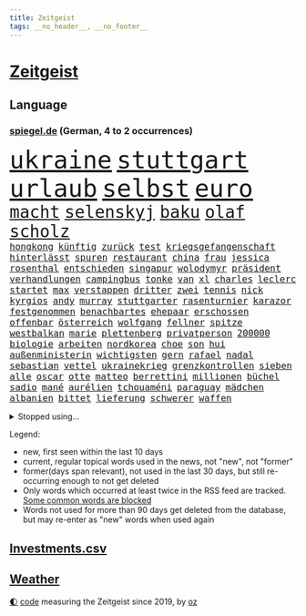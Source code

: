 ```yaml
---
title: Zeitgeist
tags: __no_header__, __no_footer__
---
```


# [Zeitgeist](https://oliz.io/zeitgeist/)

## Language

<h3><a href="https://www.spiegel.de" target="_blank">spiegel.de</a> (German, 4 to 2 occurrences)</h3>
<p style="font-family:monospace">
<span style="font-size:32pt"><a href="news_links.html#ukraine" class="current">ukraine</a></span>
<span style="font-size:32pt"><a href="news_links.html#stuttgart" class="current">stuttgart</a></span>
<span style="font-size:32pt"><a href="news_links.html#urlaub" class="current">urlaub</a></span>
<span style="font-size:32pt"><a href="news_links.html#selbst" class="current">selbst</a></span>
<span style="font-size:32pt"><a href="news_links.html#euro" class="current">euro</a></span>
<br>
<span style="font-size:22pt"><a href="news_links.html#macht" class="current">macht</a></span>
<span style="font-size:22pt"><a href="news_links.html#selenskyj" class="current">selenskyj</a></span>
<span style="font-size:22pt"><a href="news_links.html#baku" class="new">baku</a></span>
<span style="font-size:22pt"><a href="news_links.html#olaf" class="current">olaf</a></span>
<span style="font-size:22pt"><a href="news_links.html#scholz" class="current">scholz</a></span>
<br>
<span style="font-size:12pt"><a href="news_links.html#hongkong" class="current">hongkong</a></span>
<span style="font-size:12pt"><a href="news_links.html#künftig" class="current">künftig</a></span>
<span style="font-size:12pt"><a href="news_links.html#zurück" class="current">zurück</a></span>
<span style="font-size:12pt"><a href="news_links.html#test" class="current">test</a></span>
<span style="font-size:12pt"><a href="news_links.html#kriegsgefangenschaft" class="new">kriegsgefangenschaft</a></span>
<span style="font-size:12pt"><a href="news_links.html#hinterlässt" class="current">hinterlässt</a></span>
<span style="font-size:12pt"><a href="news_links.html#spuren" class="current">spuren</a></span>
<span style="font-size:12pt"><a href="news_links.html#restaurant" class="current">restaurant</a></span>
<span style="font-size:12pt"><a href="news_links.html#china" class="current">china</a></span>
<span style="font-size:12pt"><a href="news_links.html#frau" class="current">frau</a></span>
<span style="font-size:12pt"><a href="news_links.html#jessica" class="current">jessica</a></span>
<span style="font-size:12pt"><a href="news_links.html#rosenthal" class="current">rosenthal</a></span>
<span style="font-size:12pt"><a href="news_links.html#entschieden" class="current">entschieden</a></span>
<span style="font-size:12pt"><a href="news_links.html#singapur" class="current">singapur</a></span>
<span style="font-size:12pt"><a href="news_links.html#wolodymyr" class="current">wolodymyr</a></span>
<span style="font-size:12pt"><a href="news_links.html#präsident" class="current">präsident</a></span>
<span style="font-size:12pt"><a href="news_links.html#verhandlungen" class="current">verhandlungen</a></span>
<span style="font-size:12pt"><a href="news_links.html#campingbus" class="new">campingbus</a></span>
<span style="font-size:12pt"><a href="news_links.html#tonke" class="new">tonke</a></span>
<span style="font-size:12pt"><a href="news_links.html#van" class="current">van</a></span>
<span style="font-size:12pt"><a href="news_links.html#xl" class="new">xl</a></span>
<span style="font-size:12pt"><a href="news_links.html#charles" class="current">charles</a></span>
<span style="font-size:12pt"><a href="news_links.html#leclerc" class="current">leclerc</a></span>
<span style="font-size:12pt"><a href="news_links.html#startet" class="current">startet</a></span>
<span style="font-size:12pt"><a href="news_links.html#max" class="current">max</a></span>
<span style="font-size:12pt"><a href="news_links.html#verstappen" class="current">verstappen</a></span>
<span style="font-size:12pt"><a href="news_links.html#dritter" class="current">dritter</a></span>
<span style="font-size:12pt"><a href="news_links.html#zwei" class="current">zwei</a></span>
<span style="font-size:12pt"><a href="news_links.html#tennis" class="current">tennis</a></span>
<span style="font-size:12pt"><a href="news_links.html#nick" class="current">nick</a></span>
<span style="font-size:12pt"><a href="news_links.html#kyrgios" class="current">kyrgios</a></span>
<span style="font-size:12pt"><a href="news_links.html#andy" class="current">andy</a></span>
<span style="font-size:12pt"><a href="news_links.html#murray" class="current">murray</a></span>
<span style="font-size:12pt"><a href="news_links.html#stuttgarter" class="current">stuttgarter</a></span>
<span style="font-size:12pt"><a href="news_links.html#rasenturnier" class="new">rasenturnier</a></span>
<span style="font-size:12pt"><a href="news_links.html#karazor" class="new">karazor</a></span>
<span style="font-size:12pt"><a href="news_links.html#festgenommen" class="current">festgenommen</a></span>
<span style="font-size:12pt"><a href="news_links.html#benachbartes" class="new">benachbartes</a></span>
<span style="font-size:12pt"><a href="news_links.html#ehepaar" class="current">ehepaar</a></span>
<span style="font-size:12pt"><a href="news_links.html#erschossen" class="current">erschossen</a></span>
<span style="font-size:12pt"><a href="news_links.html#offenbar" class="current">offenbar</a></span>
<span style="font-size:12pt"><a href="news_links.html#österreich" class="current">österreich</a></span>
<span style="font-size:12pt"><a href="news_links.html#wolfgang" class="current">wolfgang</a></span>
<span style="font-size:12pt"><a href="news_links.html#fellner" class="current">fellner</a></span>
<span style="font-size:12pt"><a href="news_links.html#spitze" class="current">spitze</a></span>
<span style="font-size:12pt"><a href="news_links.html#westbalkan" class="current">westbalkan</a></span>
<span style="font-size:12pt"><a href="news_links.html#marie" class="current">marie</a></span>
<span style="font-size:12pt"><a href="news_links.html#plettenberg" class="new">plettenberg</a></span>
<span style="font-size:12pt"><a href="news_links.html#privatperson" class="new">privatperson</a></span>
<span style="font-size:12pt"><a href="news_links.html#200000" class="current">200000</a></span>
<span style="font-size:12pt"><a href="news_links.html#biologie" class="new">biologie</a></span>
<span style="font-size:12pt"><a href="news_links.html#arbeiten" class="current">arbeiten</a></span>
<span style="font-size:12pt"><a href="news_links.html#nordkorea" class="current">nordkorea</a></span>
<span style="font-size:12pt"><a href="news_links.html#choe" class="new">choe</a></span>
<span style="font-size:12pt"><a href="news_links.html#son" class="current">son</a></span>
<span style="font-size:12pt"><a href="news_links.html#hui" class="current">hui</a></span>
<span style="font-size:12pt"><a href="news_links.html#außenministerin" class="current">außenministerin</a></span>
<span style="font-size:12pt"><a href="news_links.html#wichtigsten" class="current">wichtigsten</a></span>
<span style="font-size:12pt"><a href="news_links.html#gern" class="current">gern</a></span>
<span style="font-size:12pt"><a href="news_links.html#rafael" class="current">rafael</a></span>
<span style="font-size:12pt"><a href="news_links.html#nadal" class="current">nadal</a></span>
<span style="font-size:12pt"><a href="news_links.html#sebastian" class="current">sebastian</a></span>
<span style="font-size:12pt"><a href="news_links.html#vettel" class="current">vettel</a></span>
<span style="font-size:12pt"><a href="news_links.html#ukrainekrieg" class="current">ukrainekrieg</a></span>
<span style="font-size:12pt"><a href="news_links.html#grenzkontrollen" class="new">grenzkontrollen</a></span>
<span style="font-size:12pt"><a href="news_links.html#sieben" class="current">sieben</a></span>
<span style="font-size:12pt"><a href="news_links.html#alle" class="current">alle</a></span>
<span style="font-size:12pt"><a href="news_links.html#oscar" class="current">oscar</a></span>
<span style="font-size:12pt"><a href="news_links.html#otte" class="new">otte</a></span>
<span style="font-size:12pt"><a href="news_links.html#matteo" class="current">matteo</a></span>
<span style="font-size:12pt"><a href="news_links.html#berrettini" class="new">berrettini</a></span>
<span style="font-size:12pt"><a href="news_links.html#millionen" class="current">millionen</a></span>
<span style="font-size:12pt"><a href="news_links.html#büchel" class="new">büchel</a></span>
<span style="font-size:12pt"><a href="news_links.html#sadio" class="current">sadio</a></span>
<span style="font-size:12pt"><a href="news_links.html#mané" class="current">mané</a></span>
<span style="font-size:12pt"><a href="news_links.html#aurélien" class="new">aurélien</a></span>
<span style="font-size:12pt"><a href="news_links.html#tchouaméni" class="new">tchouaméni</a></span>
<span style="font-size:12pt"><a href="news_links.html#paraguay" class="current">paraguay</a></span>
<span style="font-size:12pt"><a href="news_links.html#mädchen" class="current">mädchen</a></span>
<span style="font-size:12pt"><a href="news_links.html#albanien" class="new">albanien</a></span>
<span style="font-size:12pt"><a href="news_links.html#bittet" class="current">bittet</a></span>
<span style="font-size:12pt"><a href="news_links.html#lieferung" class="current">lieferung</a></span>
<span style="font-size:12pt"><a href="news_links.html#schwerer" class="current">schwerer</a></span>
<span style="font-size:12pt"><a href="news_links.html#waffen" class="current">waffen</a></span>
</p>
<details>
<summary>Stopped using...</summary>
<p class="former" style="font-size:12pt">
turin(598) masken(597) sarscov2(597) unabhängige(597) gewaltig(596) infektionszahlen(596) nationen(596) sieger(596) strafen(596) vereinten(596) verschoben(596) anleger(595) ausschreitungen(595) draußen(595) ehemaliger(595) kurzfristig(595) leere(595) mainz(595) niveau(595) brexit(594) chelsea(594) facebook(594) freiheit(594) ifoinstitut(594) kurzarbeit(594) seitdem(594) verlieren(594) zuge(594) 75(593) bayerische(593) berichterstattung(593) christoph(593) coronainfektionen(593) demonstranten(593) ermitteln(593) juden(593) planeten(593) positionen(593) st(593) verhängte(593) arbeitgeber(592) fokus(592) greifen(592) künftigen(592) usregierung(592) verstöße(592) zurzeit(592) doku(591) dominiert(591) einstigen(591) elektroauto(591) enorm(591) entdeckten(591) entlastet(591) geschäfte(591) kieler(591) muster(591) oberste(591) oktober(591) stolz(591) träumen(591) verschärfen(591) vorsitzenden(591) abstand(590) benjamin(590) branchen(590) einiges(590) früh(590) gewissen(590) kita(590) legendären(590) passen(590) räumen(590) schwierigen(590) wirecard(590) amerikaner(589) amnesty(589) angeklagte(589) diskriminierung(589) passt(589) scheuer(589) verlierer(589) arbeitnehmer(588) bewährung(588) kultur(588) rapper(588) reul(588) schlag(588) unerwartet(588) unterschiede(588) unterschiedlich(588) versteckt(588) wütend(588) zuerst(588) üben(588) 10000(587) außenpolitik(587) belarussische(587) coronabeschränkungen(587) dramatisch(587) feierte(587) freund(587) spekuliert(587) streitkräfte(587) trauer(587) weise(587) wirtschaftlichen(587) wirtschaftsministerium(587) 125(586) abzug(586) beruf(586) desaster(586) einstieg(586) ersetzen(586) mauer(586) milde(586) rutschen(586) springt(586) symptome(586) südafrika(586) trennen(586) veröffentlichte(586) 96(585) berlins(585) endete(585) flieht(585) kanzleramt(585) radikale(585) warnte(585) yorker(585) amerikanischen(584) bereiten(584) debakel(584) erheben(584) europäer(584) schiedsrichter(584) verkaufen(584) dubai(583) eskalieren(583) gespalten(583) jagd(583) mangelt(583) minderjährige(583) anlagen(582) atem(582) durchgesetzt(582) erneuten(582) grünheide(582) konjunktur(582) medienbericht(582) nachspiel(582) sendet(582) umsatz(582) wurzeln(582) beklagt(581) bewährungsstrafe(581) inszeniert(581) mitarbeitern(581) unterstützer(581) abgesetzt(580) angriffe(580) franziskus(580) klären(580) stelle(580) bolsonaro(579) europäischer(579) jair(579) 10(578) rollen(578) uefa(578) jahrestag(577) lernt(577) matthias(577) tauchen(577) vermeintlichen(577) eben(576) erlebte(576) freunde(576) reagierten(576) gedanken(575) nachfrage(574) tragödie(574) handel(573) sportlerinnen(572) pflegekräfte(571) baut(570) erfolgreichsten(570) kooperation(570) parallelen(570) springen(570) uni(570) landesweit(569) bürgerinnen(568) ostsee(568) präsidentenwahl(568) s(568) aufhalten(567) bezeichnete(567) frisch(567) gegnern(567) griechischen(567) immunität(567) verantwortung(567) übernommen(567) moschee(565) aufgetaucht(563) fußballem(563) kräfte(563) präsenz(561) vorwürfen(561) abermals(559) insolvenz(559) katja(559) stimmten(558) erforscht(557) gastronomie(557) 36(556) flüchtete(554) abgeschlossen(552) wiedergewählt(551) tuchel(548) annäherung(547) präsidentschaft(547) herausforderungen(545) startup(545) vertraute(541) wasserstoff(541) eingeschaltet(540) einblicke(538) engen(537) farbe(536) karlsruhe(536) härtere(534) offener(529) rückte(526) marine(525) entführt(524) rechter(520) pfleger(510) auslieferung(505) ereignet(505) kuba(502) enthält(500) infos(489) iv(488) konfrontation(482) singen(478) gaspipeline(477) gezielt(475) ostdeutsche(472) unionsfraktion(470) unwahrscheinlich(470) bekannter(468) stromnetz(463) rückgang(452) notstand(448) wolken(447) hilferuf(444) bürgerrechtler(443) universitäten(441) fängt(435) gekippt(435) redaktion(434) gregor(431) doppelte(430) zusammengebrochen(423) reformieren(422) schenkt(420) pressefreiheit(416) gebeten(415) joseph(409) beleidigte(406) kanadischen(402) kubicki(402) werte(398) statistik(395) interessen(391) wütenden(389) komme(386) institute(383) potsdamer(376) grünes(375) 38(357) laster(357) akzeptieren(356) gefälscht(353) organisierten(346) raste(339) warb(339) flüchtet(338) lee(337) umfassende(335) kündigten(331) versichert(330) getrieben(329) ewigkeit(327) azubis(325) rechtens(316) geldwäsche(314) assange(311) wandte(309) geldstrafen(305) spende(305) kleinkinder(303) maurer(298) karrierecoach(294) kapitolsturm(290) dörfer(288) rückendeckung(288) pegasus(287) immobilienmarkt(285) parlaments(284) japans(283) revier(282) carrie(281) ersetzt(281) jahrzehnt(281) angemeldet(280) bemerkbar(280) ali(279) 69(276) erling(276) löschen(276) binden(274) achtzigerjahren(273) stürmen(271) lauf(270) ussoldaten(268) stehlen(265) bombe(264) mike(264) rights(264) watch(264) fische(263) liebsten(263) momente(259) müttern(259) prangert(259) hilfsorganisationen(258) ausgeschöpft(256) längsten(255) hawaii(254) illegaler(254) gehälter(253) preiserhöhungen(253) reisten(253) a3(252) pauli(252) staatsanwältin(249) gefiel(248) minderheiten(247) offene(247) ostdeutschen(246) lka(243) bitcoins(241) exklusiven(241) krieger(241) anton(239) radikalen(239) söders(239) zündeten(237) immobilie(236) fracht(234) genesung(233) deaktiviert(232) bedauert(231) redet(231) annulliert(230) virtuellen(230) genügt(229) grünenpolitiker(229) inhaftierte(229) kindesmissbrauchs(227) presseschau(227) basketballstar(226) energiekosten(225) hofreiter(224) realen(224) rwe(224) siebenmal(223) morde(222) unterhaus(221) spezielle(220) umstellung(220) berufen(219) schmuggel(219) aue(218) erneutes(218) messenger(218) osteuropa(218) leise(216) arbeitslosen(215) beantwortet(213) 74(211) benutzt(208) gaspreisen(208) gap(207) feiertag(206) verblüffend(206) lockt(204) renaissance(204) zoos(204) engere(201) bas(200) bärbel(200) reichten(200) döpfner(199) radikaler(198) verstorbene(198) versenkt(196) ausgeben(195) oberlandesgericht(195) dienstleister(193) legendäre(193) wärme(193) eindringlichen(192) mohamed(192) schmuck(190) steuereinnahmen(189) nutzung(188) thorsten(188) tottenham(188) geringer(186) gefährlichste(185) sportlichen(184) aggression(183) blauen(183) buhlen(183) geschmack(183) winfried(183) vorgesetzte(182) zerocovidpolitik(182) mehrheitlich(181) bundesparteitag(180) kiews(180) plattformen(180) museen(179) überraschenden(179) gräueltaten(177) quält(177) blumen(176) vollsperrung(176) tatortvote(175) vietnam(175) rekordsumme(174) erlaubte(173) tommy(173) salman(172) schwein(172) coronaproteste(171) frieren(171) geboostert(171) waffenruhe(171) american(169) befragten(169) kontakten(169) podest(169) beschossen(168) kretschmann(168) kinderbetreuung(167) mitleid(167) thesen(167) dunja(166) kollegin(166) einschränken(165) gedenktag(165) erwiesen(164) tatwaffe(164) fußballweltverband(163) kalter(163) stausee(163) verrat(163) sotheby's(162) klaas(161) rostocker(161) spielzeit(161) jederzeit(160) marius(160) impfpässe(158) tschentscher(158) parallelwelt(156) genießen(155) mediatorin(155) roethe(155) senden(155) revision(154) wiegen(154) coronaimpfpflicht(153) kader(153) bronze(150) führungsriege(150) traditionellen(150) fangen(148) millionenbetrag(148) gemütlich(147) 140(146) jüngst(145) weltbekannt(145) angelegt(144) beziehen(144) helen(144) kumpel(144) ersparnisse(143) lord(143) tennislegende(143) beweis(142) erfand(142) erfolgte(142) hinzu(142) kannten(142) systematisch(142) bowl(141) commerzbank(141) kern(140) passierte(140) ricarda(140) europaweit(139) ungleich(139) abtransport(138) verschwinden(138) auszugeben(137) charlotte(137) lebenshaltungskosten(137) play(137) unterstützte(137) audi(136) auktionshaus(134) ausgebreitet(134) heiligen(134) versöhnt(133) wild(133) fernweh(132) usfirmen(132) bridge(130) lörrach(130) meere(130) verabreden(130) atemnot(128) wettkampf(128) abgefahren(127) jr(127) flugzeugträger(126) gefeierten(126) heuert(126) japaner(126) verhör(126) absolut(125) angreifen(125) erreichten(125) görlitz(125) luftangriffe(125) verkaufte(125) protestierenden(124) weltranglistenersten(124) engel(123) entfalten(123) elden(120) igor(120) wiederum(120) zaudern(120) getragen(119) kambodscha(119) handelskrieg(118) krimineller(118) luftangriff(118) operation(118) verkürzung(118) abgerissen(117) ausraster(117) fake(117) häftlingen(117) dominierten(116) lucaapp(116) damalige(115) verdanken(115) 49(114) baldigen(113) aufgerüstet(112) fisch(112) hongkongs(112) memoiren(112) motivierte(112) weltkriegs(112) aneinander(111) kommunikation(111) sofortige(111) klitschko(110) orange(110) zehntausenden(109) haustiere(108) beschuldigte(106) billige(106) geringe(106) vergab(106) verlässlich(106) 350(105) abschaffung(105) ai(105) macher(105) mekong(105) ruhen(105) sánchez(105) young(105) beriet(104) diebstahl(104) horror(104) m(104) preissprünge(104) unterbrechen(104) verwundete(104) 62(103) barrier(103) lobende(103) reef(103) stellungnahme(103) teslafabrik(103) westens(103) zahlungssystem(103) gesichtserkennung(102) barbara(101) fraglich(101) everton(100) milliardenschweren(100) pausen(100) ruinen(100) staatskanzlei(100) assanges(99) kusel(99) vorrangig(99) abgeschnitten(98) kansas(98) nordseeküste(98) kontaktaufnahme(96) oppositionellen(96) schwelle(96) ausgespäht(95) elektronischen(95) usbundesstaaten(95) verarbeitet(95) verwaltung(95) zensur(95) ansprache(94) grünenvorsitzende(94) jacht(94) vereine(94) eingesammelt(93) schuster(93) sortiment(93) einsam(92) saudiarabiens(92) square(92) verpuffen(92) machbar(91) videoschalte(91) ausfällt(90) ei(90) fillon(90) jener(90) lebende(90) leuten(90) marokko(90) müllerwesternhagen(90) wilhelmshaven(90) kiesewetter(89) roderich(89) spdchef(89) wesentlich(89) 19jährige(88) begleiten(88) erliegen(88) insidern(88) milieu(88) ruht(88) samt(88) diskriminierend(87) geplanter(87) keir(87) kisten(87) koalas(87) labourchef(87) leak(87) mayer(87) starmer(87) verbrachte(87) durchlöchert(86) ernannten(86) erwürgt(86) zugenommen(86) erfolgreicher(85) fluggast(85) gestarteten(85) gitter(85) alarmismus(84) angestoßen(84) besaß(84) co₂abgabe(84) first(84) freundschaft(84) hitlers(84) ramadan(84) year(84) abrechnung(83) harrte(83) russischorthodoxen(83) umgebung(83) veruntreuung(83) clearview(82) mittagspause(82) 52jähriger(81) deborah(81) gebauer(81) gebäudes(81) unerwartetes(81) argumentation(80) erkrankten(80) ernsthaft(80) modi(80) muslime(80) narendra(80) nass(80) thief(80) cumexskandal(79) dagmar(79) eingenommen(79) eminem(79) lebe(79) ostfriesischen(79) parlamente(79) abgewendet(78) adler(78) oberpfalz(78) raketenstufe(78) scham(78) sensationelle(78) weitem(78) kollabierte(77) 170(76) erfolglosen(76) unsicher(76) überwiegt(76) angelegten(75) bevorstehende(75) blume(75) bundesbehörden(75) csugeneralsekretär(75) inakzeptable(75) offizieller(75) plätzen(75) anlässlich(74) argumentieren(74) eintritt(74) friedhof(74) irrsinn(74) raffinerie(74) regionalwahl(74) uralte(74) widmen(74) anflug(73) normaler(73) oleg(73) rissen(73) sportart(73) traditionsklub(73) vereinslegende(73) verfolgungsjagd(73) zäsur(73) antonia(72) bomben(72) group(72) kleben(72) polizeiwagen(72) verkommen(72) anliegen(71) binnenflüchtlinge(71) coronainfizierte(71) empfang(71) geweint(71) messbar(71) 86jährige(70) aggressors(70) arbeitsbedingungen(70) hapert(70) brandenburger(69) mohan(69) märkte(69) premierleagueklub(69) einzigartigen(68) herkunft(68) kran(68) zentraler(68) ansteuern(67) aufzubrechen(67) besitzern(67) eigentor(67) einkauf(67) entwenden(67) kremltruppen(66) nachtleben(66) rekordtief(66) tyson(66) ausfällen(65) einreiseverbot(65) grassiert(65) höchstwahrscheinlich(65) rapide(65) sberbank(65) ukraineflüchtlinge(65) künstlerinnen(64) söhne(64) boxer(63) darstellungen(63) europatochter(63) evakuierungen(63) luxushotels(63) ortsbesuch(63) saisonende(63) sberbanktochter(63) stromversorgung(63) beschießen(62) beschreiben(62) blutigen(62) internetzensur(62) landung(62) militärexperte(62) patrick(62) bonuszahlungen(61) brutalität(61) einschränkung(61) invasoren(61) kampfhubschrauber(61) mittleren(61) saporischschja(61) schmerzt(61) feuerpause(60) pazifismus(60) selenska(60) anfänge(59) fluchtkorridore(59) flüchten(59) großvater(59) ukrainehilfe(59) ultras(59) einberufen(58) formel1fahrer(58) glaube(58) herzen(58) lodern(58) blaue(57) co₂ausstoß(57) optisch(57) wäldern(57) zerocovidstrategie(57) 39(56) eingriffen(56) entgehen(56) geleitet(56) ignorieren(56) lecker(56) schul(56) sexismus(56) staatspropaganda(56) arche(55) blogger(55) konsortium(55) prominenter(55) satte(55) tschechiens(55) bankkonto(54) besatzer(54) einsamen(54) francis(54) halbiert(54) kéré(54) slowenien(54) westukraine(54) aufbrechen(53) auszugehen(53) gasembargo(53) helm(53) kunstsammlung(53) potter(53) zentralrat(53) clankriminalität(52) kapitulation(52) krefeld(52) spart(52) talent(52) verstimmungen(52) antwerpen(51) beigesetzt(51) betreuen(51) fiala(51) interner(51) maßstab(51) modernen(51) petr(51) roll(51) braunschweig(50) bunker(50) cockpit(50) pfiffe(50) 2003(49) astronaut(49) ball(49) eurofighter(49) fang(49) oligarch(49) unsicherheit(49) 177(48) aufkommt(48) madness(48) anwohnern(47) louis(47) offiziere(47) 48(46) illusionen(46) itbranche(46) nachhaltigen(46) nico(46) putinversteher(46) schiedsgericht(46) schulsystem(46) angeschlagene(45) bewegte(45) erpressung(45) viertelmillion(45) zurückhaltend(45) beerdigen(44) bereut(44) bulgarien(44) bundesrechnungshof(44) erleichterung(44) feldenkirchen(44) françois(44) geheimdienstler(44) geist(44) größerer(44) jemenitische(44) leeres(44) sanktionsliste(44) behutsam(43) erfasste(43) evakuierungsmission(43) kreuz(43) zweifelhafte(43) auslöser(42) boxen(42) dissertation(42) gesundheitlich(42) hochrechnungen(42) konkret(42) putinvertrauten(42) teamleiter(42) tötungsdelikt(42) 47(41) doktorarbeit(41) fdpministerin(41) huber(41) immobilienkonzern(41) konjunktureinbruch(41) spiels(41) westphal(41) aufgebracht(40) besseres(40) brooks(40) ehrenmal(40) energiepauschale(40) erforderlich(40) hirnforscher(40) kompetenz(40) ostukrainische(40) streifen(40) utah(40) buschland(39) earth(39) mandat(39) tschernihiw(39) beigelegt(38) fabulierte(38) gasengpass(38) infektionslage(38) informanten(38) lebenslauf(38) pkwmaut(38) rica(38) tarifstreit(38) aufbegehren(37) eingekesselten(37) kompromissvorschlag(37) transmenschen(37) angehören(36) banker(36) belegschaft(36) darsteller(36) enges(36) globalisierung(36) hector(36) asphalt(35) attraktiv(35) fücks(35) gil(35) kiewreise(35) nebensache(35) ofarim(35) rajapaksa(35) substanzen(35) titelkampf(35) filiale(34) flüssigerdgasterminals(34) francois(34) mathieu(34) pfiffen(34) poel(34) theoretisch(34) wetterexperten(34) afrikaner(33) ausprobieren(33) gesundheitsbehörden(33) russlandgeschäft(33) schönen(33) beliebtesten(32) immobilienkonzerns(32) marken(32) autohersteller(31) fastenmonat(31) friedensbewegte(31) knopfdruck(31) menschenhandel(31) oleh(31) staatsballett(31) vierstellige(31) anschuldigungen(30) besetzen(30) gestaltete(30) rezepte(30) weiblichen(30) zahnarzt(30) fernseher(29) fsv(29) tagelanger(29) joker(28) schlechtem(28) unbekannt(28) vergewaltigungen(28) drittstaaten(27) normalisiert(27) funkspruch(26) geschädigt(26) mietwagen(26) palästinensern(26) rüstungsindustrie(26) täglichen(26) ukrainebesuch(26) ausgeräumt(25) dichtmachen(25) eisbären(25) gaseta(25) hergestellten(25) nowaja(25) vorzulegen(25) antisemiten(24) feiertage(24) freitesten(24) heiß(24) lieferanten(24) tonnenschwerer(24) barth(23) darknet(23) frontmann(23) leihen(23) mannheim(23) muslimen(23) schau(23) siebthöchsten(23) witze(23) zubereiten(23) bernabéu(22) ecuadorianischen(22) grandioses(22) gäbe(22) kantersieg(22) pc(22) söhnen(22) wahre(22) aktionären(21) ausgangssperren(21) besonderheit(21) fahrgastverband(21) leerstelle(21) usrapper(21) aufeinander(20) f***(20) hermann(20) mitbesitzer(20) mittag(20) onlineschule(20) verstehe(20) boomt(19) exfraktionschef(19) mobile(19) rocket(19) verhängnis(19) bundesnachrichtendienst(18) delegierten(18) horizont(18) industriestaaten(18) kippt(18) sommerferien(18) tanker(18) verliefen(18) antrieb(17) asowregiment(17) cia(17) gasausstieg(17) grizzlies(17) jérôme(17) memphis(17) usauslandsgeheimdienst(17) fa(16) komplizierte(16) simulieren(16) amtsgericht(15) regionalpräsident(15) taz(15) zehnten(15) aufgegangen(14) ifoinstituts(14) meistertitel(14) panzerhaubitze(14) abgeschrieben(13) bespitzelung(13) birnbaum(13) eonchef(13) gaslieferstopp(13) kishida(13) königliche(13) leonhard(13) raf(13) eumitgliedstaaten(12) lehre(12) mariupols(12) olympiastadion(12) produktionsprobleme(12) trüben(12) fein(11) kleinem(11) positionieren(11) wahlkampfveranstaltung(11) weitreichender(11)
</p>
</details>
<p>Legend:
<ul>
<li><span class="new">new</span>, first seen within the last 10 days</li>
<li><span class="current">current</span>, regular topical words used in the news, not "new", not "former"</li>
<li><span class="former">former(days span relevant)</span>, not used in the last 30 days, but still re-occurring enough to not get deleted</li>
<li>Only words which occurred at least twice in the RSS feed are tracked. <a href="language/filters.py">Some common words are blocked</a></li>
<li>Words not used for more than 90 days get deleted from the database, but may re-enter as "new" words when used again</li>
</ul>
</p>

## [Investments](investments.html)[.csv](investments.csv)

## [Weather](weather.html)

<footer>
<a href="javascript:toggleTheme()" class="nav">🌓</a>
<a href="https://github.com/ooz/zeitgeist">code</a> measuring the Zeitgeist since 2019, by <a href="https://oliz.io">oz</a>
</footer>
